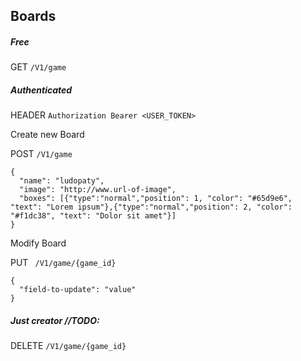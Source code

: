 ## Boards

##### Free 

GET  ```/V1/game```
     
##### Authenticated

HEADER ``` Authorization Bearer <USER_TOKEN> ```

Create new Board
     
POST  ```/V1/game ```

```
{
  "name": "ludopaty",
  "image": "http://www.url-of-image",
  "boxes": [{"type":"normal","position": 1, "color": "#65d9e6", "text": "Lorem ipsum"},{"type":"normal","position": 2, "color": "#f1dc38", "text": "Dolor sit amet"}]
}
```

Modify Board

PUT ``` /V1/game/{game_id}```
     
```
{
  "field-to-update": "value"
}
```   

##### Just creator //TODO: 

DELETE ```/V1/game/{game_id} ```
     
 
